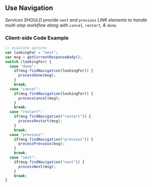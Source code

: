 ## Use Navigation

_Services SHOULD provide `next` and `previous` LINK elements to handle multi-step workflow along with `cancel`, `restart`, & `done`._

### Client-side Code Example

```javascript
// evaulate options
var lookingFor = "next";
var msg = getCurrentResponseBody();
switch (lookingFor) {
  case "done":
    if(msg.findNavigation(lookingFor)) {
      processDone(msg);
    }
    break;
  case "cancel":
    if(msg.findNavigation(lookingFor)) {
      processCancel(msg);
    }
    break;
  case "restart":
    if(msg.findNavigation("restart")) {
      processRestart(msg);
    }
    break;
  case "previous":
    if(msg.findNavigation("previous")) {
      processPrevious(msg);
    }
    break;
  case "next":
    if(msg.findNavigation("next")) {
      processNext(msg);
    }
    break;
}
```
